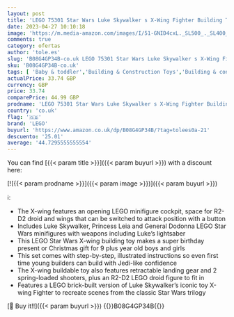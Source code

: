 ```yaml
---
layout: post
title: 'LEGO 75301 Star Wars Luke Skywalker s X-Wing Fighter Building Toy  Gifts for Kids  Boys & Girls with Princess Leia Minifigure and R2-D2 Droid Figure'
date: 2023-04-27 10:10:18
image: 'https://m.media-amazon.com/images/I/51-GNID4cxL._SL500_._SL400_.jpg'
comments: true
category: ofertas
author: 'tole.es'
slug: 'B08G4GP34B-co.uk LEGO 75301 Star Wars Luke Skywalker s X-Wing Fighter...'
sku: 'B08G4GP34B-co.uk'
tags: [ 'Baby & toddler','Building & Construction Toys','Building & construction toys','Custom Stores','Hardlines No Buyable Offer Test Q1 2016 sebasp@','Outlet','Play figures & vehicles','Pre-order Toys & Games','Self Service','Special Features Stores','Toy Building Sets','Toys','Toys & Games','Toys Category Page','lego','partition_000','partition_087','partition_091','🇬🇧', ]
actualPrice: 33.74 GBP
currency: GBP
price: 33.74
comparePrice: 44.99 GBP
prodname: 'LEGO 75301 Star Wars Luke Skywalker s X-Wing Fighter Building Toy  Gifts for Kids  Boys & Girls with Princess Leia Minifigure and R2-D2 Droid Figure'
country: 'co.uk'
flag: '🇬🇧'
brand: 'LEGO'
buyurl: 'https://www.amazon.co.uk/dp/B08G4GP34B/?tag=tolees0a-21'
descuento: '25.01'
average: '44.7295555555554'
---
```


You can find [{{< param title >}}]({{< param buyurl >}}) with a discount here:

[![{{< param prodname >}}]({{< param image >}})]({{< param buyurl >}})

ℹ️:

- The X-wing features an opening LEGO minifigure cockpit, space for R2-D2 droid and wings that can be switched to attack position with a button
- Includes Luke Skywalker, Princess Leia and General Dodonna LEGO Star Wars minifigures with weapons including Luke’s lightsaber
- This LEGO Star Wars X-wing building toy makes a super birthday present or Christmas gift for 9 plus year old boys and girls
- This set comes with step-by-step, illustrated instructions so even first time young builders can build with Jedi-like confidence
- The X-wing buildable toy also features retractable landing gear and 2 spring-loaded shooters, plus an R2-D2 LEGO droid figure to fit in
- Features a LEGO brick-built version of Luke Skywalker’s iconic toy X-wing Fighter to recreate scenes from the classic Star Wars trilogy

[🛒 Buy it!!]({{< param buyurl >}})
{{<world>}}B08G4GP34B{{</world>}}
